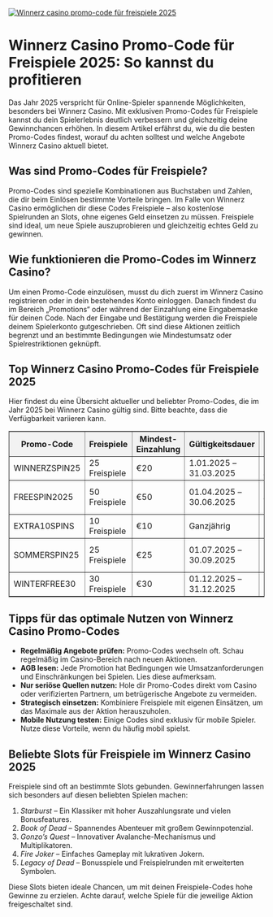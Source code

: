 [![Winnerz casino promo-code für freispiele 2025](https://123-caf.pages.dev/gitsignup.png)](https://vrmoo.ru/Bt82HjjY)

<h1>Winnerz Casino Promo-Code für Freispiele 2025: So kannst du profitieren</h1>  <p>Das Jahr 2025 verspricht für Online-Spieler spannende Möglichkeiten, besonders bei Winnerz Casino. Mit exklusiven Promo-Codes für Freispiele kannst du dein Spielerlebnis deutlich verbessern und gleichzeitig deine Gewinnchancen erhöhen. In diesem Artikel erfährst du, wie du die besten Promo-Codes findest, worauf du achten solltest und welche Angebote Winnerz Casino aktuell bietet.</p>  <h2>Was sind Promo-Codes für Freispiele?</h2>  <p>Promo-Codes sind spezielle Kombinationen aus Buchstaben und Zahlen, die dir beim Einlösen bestimmte Vorteile bringen. Im Falle von Winnerz Casino ermöglichen dir diese Codes Freispiele – also kostenlose Spielrunden an Slots, ohne eigenes Geld einsetzen zu müssen. Freispiele sind ideal, um neue Spiele auszuprobieren und gleichzeitig echtes Geld zu gewinnen.</p>  <h2>Wie funktionieren die Promo-Codes im Winnerz Casino?</h2>  <p>Um einen Promo-Code einzulösen, musst du dich zuerst im Winnerz Casino registrieren oder in dein bestehendes Konto einloggen. Danach findest du im Bereich „Promotions“ oder während der Einzahlung eine Eingabemaske für deinen Code. Nach der Eingabe und Bestätigung werden die Freispiele deinem Spielerkonto gutgeschrieben. Oft sind diese Aktionen zeitlich begrenzt und an bestimmte Bedingungen wie Mindestumsatz oder Spielrestriktionen geknüpft.</p>  <h2>Top Winnerz Casino Promo-Codes für Freispiele 2025</h2>  <p>Hier findest du eine Übersicht aktueller und beliebter Promo-Codes, die im Jahr 2025 bei Winnerz Casino gültig sind. Bitte beachte, dass die Verfügbarkeit variieren kann.</p>  <table border="1" cellpadding="8" cellspacing="0" style="border-collapse: collapse; width: 100%; max-width: 600px;">   <thead>     <tr style="background-color: #f2f2f2;">       <th>Promo-Code</th>       <th>Freispiele</th>       <th>Mindest-Einzahlung</th>       <th>Gültigkeitsdauer</th>       <th>Besondere Bedingungen</th>     </tr>   </thead>   <tbody>     <tr>       <td>WINNERZSPIN25</td>       <td>25 Freispiele</td>       <td>€20</td>       <td>1.01.2025 – 31.03.2025</td>       <td>30x Umsatz auf Gewinne</td>     </tr>     <tr>       <td>FREESPIN2025</td>       <td>50 Freispiele</td>       <td>€50</td>       <td>01.04.2025 – 30.06.2025</td>       <td>Nur auf ausgewählte Slots</td>     </tr>     <tr>       <td>EXTRA10SPINS</td>       <td>10 Freispiele</td>       <td>€10</td>       <td>Ganzjährig</td>       <td>Maximaler Gewinn €100</td>     </tr>     <tr>       <td>SOMMERSPIN25</td>       <td>25 Freispiele</td>       <td>€25</td>       <td>01.07.2025 – 30.09.2025</td>       <td>Nur für mobile Nutzer</td>     </tr>     <tr>       <td>WINTERFREE30</td>       <td>30 Freispiele</td>       <td>€30</td>       <td>01.12.2025 – 31.12.2025</td>       <td>30x Umsatz, nur Slots</td>     </tr>   </tbody> </table>  <h2>Tipps für das optimale Nutzen von Winnerz Casino Promo-Codes</h2>  <ul>   <li><strong>Regelmäßig Angebote prüfen:</strong> Promo-Codes wechseln oft. Schau regelmäßig im Casino-Bereich nach neuen Aktionen.</li>   <li><strong>AGB lesen:</strong> Jede Promotion hat Bedingungen wie Umsatzanforderungen und Einschränkungen bei Spielen. Lies diese aufmerksam.</li>   <li><strong>Nur seriöse Quellen nutzen:</strong> Hole dir Promo-Codes direkt vom Casino oder verifizierten Partnern, um betrügerische Angebote zu vermeiden.</li>   <li><strong>Strategisch einsetzen:</strong> Kombiniere Freispiele mit eigenen Einsätzen, um das Maximale aus der Aktion herauszuholen.</li>   <li><strong>Mobile Nutzung testen:</strong> Einige Codes sind exklusiv für mobile Spieler. Nutze diese Vorteile, wenn du häufig mobil spielst.</li> </ul>  <h2>Beliebte Slots für Freispiele im Winnerz Casino 2025</h2>  <p>Freispiele sind oft an bestimmte Slots gebunden. Gewinnerfahrungen lassen sich besonders auf diesen beliebten Spielen machen:</p>  <ol>   <li><em>Starburst</em> – Ein Klassiker mit hoher Auszahlungsrate und vielen Bonusfeatures.</li>   <li><em>Book of Dead</em> – Spannendes Abenteuer mit großem Gewinnpotenzial.</li>   <li><em>Gonzo’s Quest</em> – Innovativer Avalanche-Mechanismus und Multiplikatoren.</li>   <li><em>Fire Joker</em> – Einfaches Gameplay mit lukrativen Jokern.</li>   <li><em>Legacy of Dead</em> – Bonusspiele und Freispielrunden mit erweiterten Symbolen.</li> </ol>  <p>Diese Slots bieten ideale Chancen, um mit deinen Freispiele-Codes hohe Gewinne zu erzielen. Achte darauf, welche Spiele für die jeweilige Aktion freigeschaltet sind.</p>